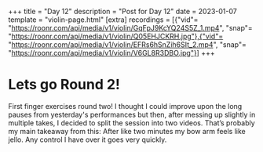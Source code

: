 +++
title = "Day 12"
description = "Post for Day 12"
date = 2023-01-07
template = "violin-page.html"
[extra]
recordings = [{"vid"= "https://roonr.com/api/media/v1/violin/GqFpJ9KcYQ24S5Z_1.mp4", "snap"= "https://roonr.com/api/media/v1/violin/Q05EHJCKRH.jpg"},{"vid"= "https://roonr.com/api/media/v1/violin/EFRs6hSnZih6SIt_2.mp4", "snap"= "https://roonr.com/api/media/v1/violin/V6GL8R3DBO.jpg"}]
+++

# Lets go Round 2!
First finger exercises round two! I thought I could improve upon the long pauses from yesterday's performances but then, after messing up slightly in multiple takes, I decided to split the session into two videos. That’s probably my main takeaway from this: After like two minutes my bow arm feels like jello. Any control I have over it goes very quickly.